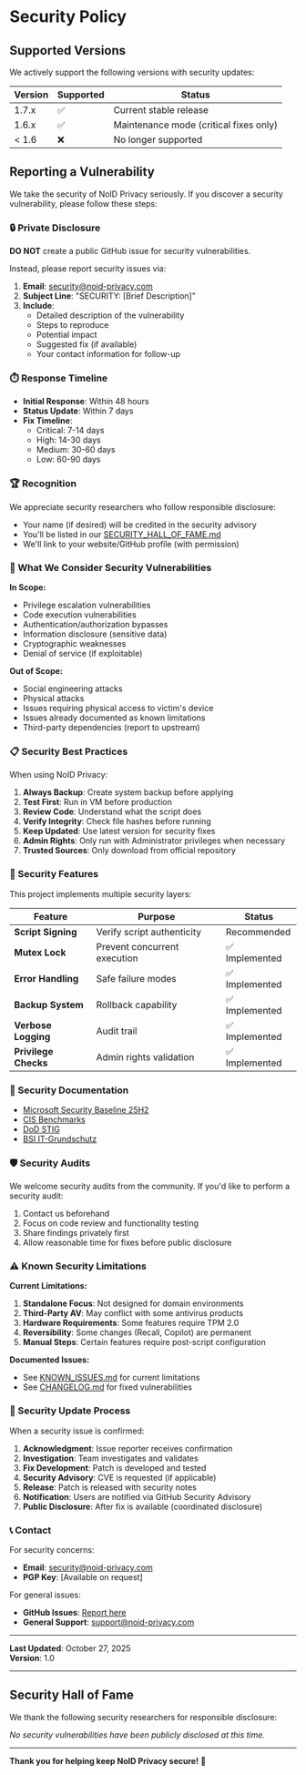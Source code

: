 # Security Policy

## Supported Versions

We actively support the following versions with security updates:

| Version | Supported          | Status |
| ------- | ------------------ | ------ |
| 1.7.x   | :white_check_mark: | Current stable release |
| 1.6.x   | :white_check_mark: | Maintenance mode (critical fixes only) |
| < 1.6   | :x:                | No longer supported |

## Reporting a Vulnerability

We take the security of NoID Privacy seriously. If you discover a security vulnerability, please follow these steps:

### 🔒 Private Disclosure

**DO NOT** create a public GitHub issue for security vulnerabilities.

Instead, please report security issues via:

1. **Email**: [security@noid-privacy.com](mailto:security@noid-privacy.com)
2. **Subject Line**: "SECURITY: [Brief Description]"
3. **Include**:
   - Detailed description of the vulnerability
   - Steps to reproduce
   - Potential impact
   - Suggested fix (if available)
   - Your contact information for follow-up

### ⏱️ Response Timeline

- **Initial Response**: Within 48 hours
- **Status Update**: Within 7 days
- **Fix Timeline**: 
  - Critical: 7-14 days
  - High: 14-30 days
  - Medium: 30-60 days
  - Low: 60-90 days

### 🏆 Recognition

We appreciate security researchers who follow responsible disclosure:
- Your name (if desired) will be credited in the security advisory
- You'll be listed in our [SECURITY_HALL_OF_FAME.md](SECURITY_HALL_OF_FAME.md)
- We'll link to your website/GitHub profile (with permission)

### 🚫 What We Consider Security Vulnerabilities

**In Scope:**
- Privilege escalation vulnerabilities
- Code execution vulnerabilities
- Authentication/authorization bypasses
- Information disclosure (sensitive data)
- Cryptographic weaknesses
- Denial of service (if exploitable)

**Out of Scope:**
- Social engineering attacks
- Physical attacks
- Issues requiring physical access to victim's device
- Issues already documented as known limitations
- Third-party dependencies (report to upstream)

### 📋 Security Best Practices

When using NoID Privacy:

1. **Always Backup**: Create system backup before applying
2. **Test First**: Run in VM before production
3. **Review Code**: Understand what the script does
4. **Verify Integrity**: Check file hashes before running
5. **Keep Updated**: Use latest version for security fixes
6. **Admin Rights**: Only run with Administrator privileges when necessary
7. **Trusted Sources**: Only download from official repository

### 🔐 Security Features

This project implements multiple security layers:

| Feature | Purpose | Status |
|---------|---------|--------|
| **Script Signing** | Verify script authenticity | Recommended |
| **Mutex Lock** | Prevent concurrent execution | ✅ Implemented |
| **Error Handling** | Safe failure modes | ✅ Implemented |
| **Backup System** | Rollback capability | ✅ Implemented |
| **Verbose Logging** | Audit trail | ✅ Implemented |
| **Privilege Checks** | Admin rights validation | ✅ Implemented |

### 📖 Security Documentation

- [Microsoft Security Baseline 25H2](https://techcommunity.microsoft.com/blog/microsoft-security-baselines/windows-11-version-25h2-security-baseline/4456231)
- [CIS Benchmarks](https://www.cisecurity.org/cis-benchmarks)
- [DoD STIG](https://public.cyber.mil/stigs/)
- [BSI IT-Grundschutz](https://www.bsi.bund.de/EN/Themen/Unternehmen-und-Organisationen/Standards-und-Zertifizierung/IT-Grundschutz/it-grundschutz_node.html)

### 🛡️ Security Audits

We welcome security audits from the community. If you'd like to perform a security audit:

1. Contact us beforehand
2. Focus on code review and functionality testing
3. Share findings privately first
4. Allow reasonable time for fixes before public disclosure

### ⚠️ Known Security Limitations

**Current Limitations:**
1. **Standalone Focus**: Not designed for domain environments
2. **Third-Party AV**: May conflict with some antivirus products
3. **Hardware Requirements**: Some features require TPM 2.0
4. **Reversibility**: Some changes (Recall, Copilot) are permanent
5. **Manual Steps**: Certain features require post-script configuration

**Documented Issues:**
- See [KNOWN_ISSUES.md](KNOWN_ISSUES.md) for current limitations
- See [CHANGELOG.md](CHANGELOG.md) for fixed vulnerabilities

### 🔄 Security Update Process

When a security issue is confirmed:

1. **Acknowledgment**: Issue reporter receives confirmation
2. **Investigation**: Team investigates and validates
3. **Fix Development**: Patch is developed and tested
4. **Security Advisory**: CVE is requested (if applicable)
5. **Release**: Patch is released with security notes
6. **Notification**: Users are notified via GitHub Security Advisory
7. **Public Disclosure**: After fix is available (coordinated disclosure)

### 📞 Contact

For security concerns:
- **Email**: [security@noid-privacy.com](mailto:security@noid-privacy.com)
- **PGP Key**: [Available on request]

For general issues:
- **GitHub Issues**: [Report here](https://github.com/NexusOne23/noid-privacy/issues)
- **General Support**: [support@noid-privacy.com](mailto:support@noid-privacy.com)

---

**Last Updated**: October 27, 2025  
**Version**: 1.0

---

## Security Hall of Fame

We thank the following security researchers for responsible disclosure:

<!-- This section will be updated as vulnerabilities are reported and fixed -->

*No security vulnerabilities have been publicly disclosed at this time.*

---

**Thank you for helping keep NoID Privacy secure!** 🙏
